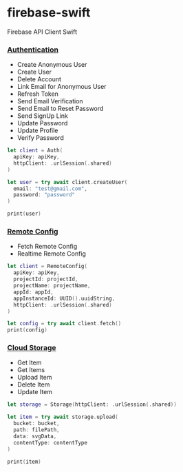 # firebase-swift

Firebase API Client Swift

### [Authentication](https://firebase.google.com/docs/auth)

- Create Anonymous User
- Create User
- Delete Account
- Link Email for Anonymous User
- Refresh Token
- Send Email Verification
- Send Email to Reset Password
- Send SignUp Link
- Update Password
- Update Profile
- Verify Password

```swift
let client = Auth(
  apiKey: apiKey,
  httpClient: .urlSession(.shared)
)

let user = try await client.createUser(
  email: "test@gmail.com",
  password: "password"
)

print(user)
```

### [Remote Config](https://firebase.google.com/docs/remote-config)

- Fetch Remote Config
- Realtime Remote Config

```swift
let client = RemoteConfig(
  apiKey: apiKey,
  projectId: projectId,
  projectName: projectName,
  appId: appId,
  appInstanceId: UUID().uuidString,
  httpClient: .urlSession(.shared)
)

let config = try await client.fetch()
print(config)
```

### [Cloud Storage](https://firebase.google.com/docs/storage)

- Get Item
- Get Items
- Upload Item
- Delete Item
- Update Item

```swift
let storage = Storage(httpClient: .urlSession(.shared))

let item = try await storage.upload(
  bucket: bucket,
  path: filePath,
  data: svgData,
  contentType: contentType
)

print(item)
```
